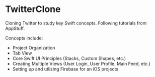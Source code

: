 # TwitterClone
Cloning Twitter to study key Swift concepts. Following tutorials from AppStuff.

Concepts include: 

- Project Organization
- Tab View
- Core Swift UI Principles (Stacks, Custom Shapes, etc.)
- Creating Multiple Views (User Login, User Profile, Main Feed, etc.)
- Setting up and utlizing Firebase for an iOS projects

